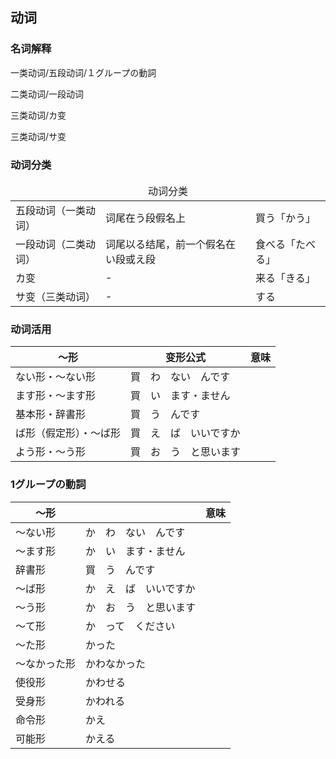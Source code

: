 ## 动词

### 名词解释

一类动词/五段动词/１グループの<ruby><span>動詞</span><rt data-rt="どうし"></rt></ruby>

二类动词/一段动词

三类动词/カ变

三类动词/サ变

### 动词分类

<table>
  <thead>
    <td colspan=3 align="center">动词分类</td>
  </thead>
  <tr>
    <td>五段动词（一类动词）</td>
    <td>词尾在う段假名上</td>
    <td>買う「かう」</td>
  </tr>
  <tr>
    <td>一段动词（二类动词）</td>
    <td>词尾以る结尾，前一个假名在い段或え段</td>
    <td>食べる「たべる」</td>
  </tr>
  <tr>
    <td>カ变</td>
    <td>-</td>
    <td>来る「きる」</td>
  </tr>
  <tr>
    <td>サ变（三类动词）</td>
    <td>-</td>
    <td>する</td>
  </tr>
</table>

### 动词活用

| ～形                   | 变形公式                                                     | <ruby><span>意味</span><rt data-rt="いみ"></rt></ruby> |
| ---------------------- | ------------------------------------------------------------ | ------------------------------------------------------ |
| ない形・〜ない形       | 買　わ　ない　んです                                         |                                                        |
| ます形・〜ます形       | 買　い　ます・ません                                         |                                                        |
| 基本形・辞書形         | <ruby><span>買　う</span><rt data-rt="かう"></rt></ruby>　んです |                                                        |
| ば形（假定形）・〜ば形 | 買　え　ば　いいですか                                       |                                                        |
| よう形・〜う形         | 買　お　う　と<ruby><span>思い</span><rt data-rt="おもい"></rt></ruby>ます |                                                        |

### 1グループの動詞

| 〜<ruby><span>形</span><rt data-rt="けい"></rt></ruby> |                                                              | <ruby><span>意味</span><rt data-rt="いみ"></rt></ruby> |
| ------------------------------------------------------ | ------------------------------------------------------------ | ------------------------------------------------------ |
| 〜ない形                                               | か　わ　ない　んです                                         |                                                        |
| 〜ます形                                               | か　い　ます・ません                                         |                                                        |
| 辞書形                                                 | <ruby><span>買　う</span><rt data-rt="かう"></rt></ruby>　んです |                                                        |
| 〜ば形                                                 | か　え　ば　いいですか                                       |                                                        |
| 〜う形                                                 | か　お　う　と<ruby><span>思い</span><rt data-rt="おもい"></rt></ruby>ます |                                                        |
| 〜て形                                                 | か　って　ください                                           |                                                        |
| 〜た形                                                 | かった                                                       |                                                        |
| 〜なかった形                                           | かわなかった                                                 |                                                        |
| 使役形                                                 | かわせる                                                     |                                                        |
| 受身形                                                 | かわれる                                                     |                                                        |
| 命令形                                                 | かえ                                                         |                                                        |
| 可能形                                                 | かえる                                                       |                                                        |

